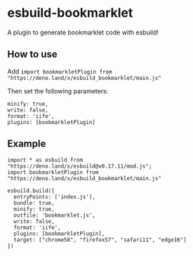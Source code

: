 # esbuild-bookmarklet

A plugin to generate bookmarklet code with esbuild! 

## How to use

Add `import bookmarkletPlugin from "https://deno.land/x/esbuild_bookmarklet/main.js"`

Then set the following parameters:

```
minify: true,
write: false,
format: 'iife',
plugins: [bookmarkletPlugin]
```

## Example 

```
import * as esbuild from "https://deno.land/x/esbuild@v0.17.11/mod.js";
import bookmarkletPlugin from "https://deno.land/x/esbuild_bookmarklet/main.js" 

esbuild.build({
  entryPoints: ['index.js'],
  bundle: true,
  minify: true,
  outfile: 'bookmarklet.js',
  write: false,
  format: 'iife',
  plugins: [bookmarkletPlugin],
  target: ["chrome58", "firefox57", "safari11", "edge16"]
})
```
